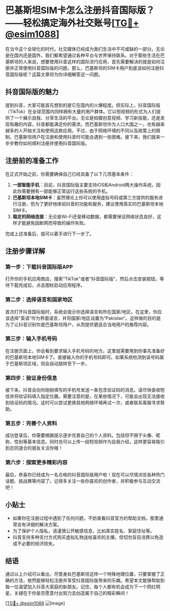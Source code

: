 # 巴基斯坦SIM卡怎么注册抖音国际版？——轻松搞定海外社交账号[[TG💪+ @esim1088](https://t.me/s/esim1088)]

在当今这个全球化的时代，社交媒体已经成为我们生活中不可或缺的一部分。无论是在国内还是国外，我们都希望通过各种平台与世界保持联系。对于那些生活在巴基斯坦的人来说，想要使用抖音这样的国际流行应用，首先需要解决的就是如何注册并正常使用抖音国际版的问题。那么，巴基斯坦的SIM卡用户到底该如何注册抖音国际版呢？这篇文章将为你详细解答这一问题。

## 抖音国际版的魅力

提到抖音，大家可能首先想到的是它在国内的火爆程度。但实际上，抖音国际版（TikTok）在全球范围内同样拥有大量的用户群体。它以短视频的形式为人们提供了一个展示自我、分享生活的平台。无论是拍摄创意视频、学习新技能，还是发现有趣的内容，抖音都能满足你的需求。而巴基斯坦作为人口大国之一，也有越来越多的人开始关注和使用这款应用。不过，由于网络环境的不同以及政策上的限制，巴基斯坦用户在注册和使用抖音时可能会遇到一些困难。接下来，我们就来一步步教你如何顺利注册并使用抖音国际版。

## 注册前的准备工作

在正式开始之前，你需要确保自己已经具备了以下几项基本条件：

1. **一部智能手机**：目前，抖音国际版主要支持iOS和Android两大操作系统，因此你需要拥有一部能够正常运行这些系统的手机。
2. **巴基斯坦本地SIM卡**：虽然理论上你可以使用虚拟号码或第三方提供的服务进行注册，但为了更好地体验抖音的功能和服务，建议使用真实的巴基斯坦本地SIM卡。
3. **稳定的网络连接**：无论是Wi-Fi还是移动数据，都需要保证网络状态良好，这样才能避免因断网而导致的操作失败。

完成上述准备后，就可以着手进行下一步了。

## 注册步骤详解

### 第一步：下载抖音国际版APP

打开你的手机应用商店，搜索“TikTok”或者“抖音国际版”，然后点击安装按钮。等待下载完成后，点击图标启动应用程序。

### 第二步：选择语言和国家地区

首次打开抖音国际版时，系统会提示你选择语言和所在国家/地区。在这里，你应该选择“英语”作为界面语言，并将国家/地区设置为“Pakistan”。这样做的目的是为了让抖音识别你是巴基斯坦用户，从而提供更适合当地用户的推荐内容。

### 第三步：输入手机号码

在注册页面上，你会看到要求输入手机号码的地方。这里就需要用到你事先准备好的巴基斯坦本地SIM卡了。直接输入你的手机号码即可。如果系统检测到该号码属于巴基斯坦区域，则会自动跳转至下一步。

### 第四步：验证身份信息

接下来，抖音会向你刚刚填写的手机号发送一条包含验证码的消息。请尽快查收短信并将验证码填入指定位置。需要注意的是，在某些情况下，可能会出现无法接收到验证码的情况。这时可以尝试更换其他网络环境再试一次，或者联系客服寻求帮助。

### 第五步：完善个人资料

成功登录后，你需要根据提示逐步完善自己的个人资料。包括但不限于头像、昵称、性别等基本信息。同时也可以上传一段短视频作为自我介绍，这样更容易吸引到志同道合的朋友关注你哦！

### 第六步：探索更多精彩内容

最后，恭喜你已经成为一名合格的抖音国际版用户啦！现在可以尽情浏览各种热门话题、挑战赛等内容了。记得多关注一些你喜欢的创作者，并积极参与互动交流吧！

## 小贴士

- 如果你在注册过程中遇到了任何问题，不妨查看抖音官方的帮助文档，那里通常会有详细的解决方案。
- 为了保护个人隐私，请谨慎公开敏感信息，比如真实姓名、家庭住址等。
- 抖音支持多种支付方式购买虚拟礼物送给喜欢的主播，但切勿盲目消费以免造成不必要的经济损失。

## 结语

通过以上介绍可以看出，尽管身处巴基斯坦这样一个特殊地理位置，只要掌握了正确的方法，依然能够轻松注册并享受抖音国际版带来的乐趣。希望本文能够帮助到每一位渴望加入抖音大家庭的新朋友。记住，每个人都有机会成为下一个网红明星，关键在于你是否愿意付出努力去创造属于自己的精彩瞬间！

[[TG💪+ @esim1088](https://t.me/s/esim1088) ![Image](https://i.postimg.cc/4NQfJmqS/Snipaste-2025-05-13-00-14-12.png)]